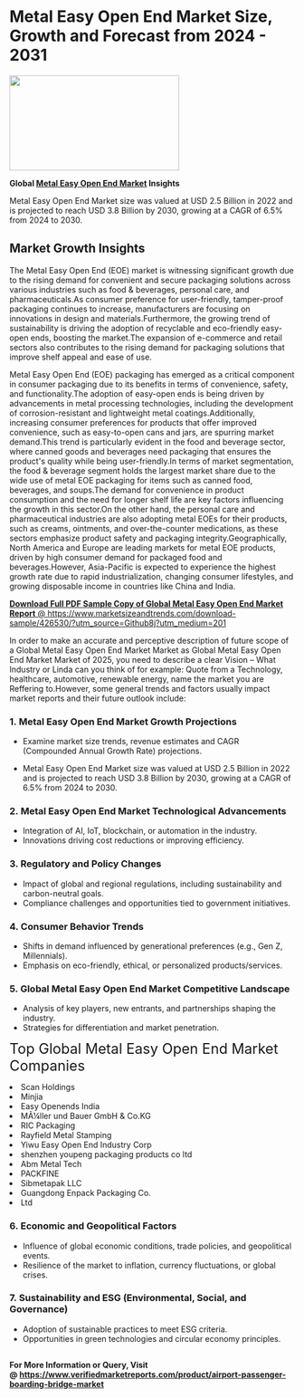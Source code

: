 <H1>Metal Easy Open End Market Size, Growth and Forecast from 2024 - 2031</H1><img class="aligncenter size-medium wp-image-584254" src="https://thirdeyenews.in/wp-content/uploads/2024/09/Global-Market-Research-300x168.jpeg" alt="" width="300" height="168" /><p><strong>Global&nbsp;<a href="https://www.marketsizeandtrends.com/download-sample/426530/?utm_source=Github8j?utm_medium=201">Metal Easy Open End Market</a> Insights</strong></p><p>Metal Easy Open End Market size was valued at USD 2.5 Billion in 2022 and is projected to reach USD 3.8 Billion by 2030, growing at a CAGR of 6.5% from 2024 to 2030.</p><p><h2>Market Growth Insights</h2> <p>The Metal Easy Open End (EOE) market is witnessing significant growth due to the rising demand for convenient and secure packaging solutions across various industries such as food & beverages, personal care, and pharmaceuticals.As consumer preference for user-friendly, tamper-proof packaging continues to increase, manufacturers are focusing on innovations in design and materials.Furthermore, the growing trend of sustainability is driving the adoption of recyclable and eco-friendly easy-open ends, boosting the market.The expansion of e-commerce and retail sectors also contributes to the rising demand for packaging solutions that improve shelf appeal and ease of use.</p> <p><a href="#"></a></p> <p>Metal Easy Open End (EOE) packaging has emerged as a critical component in consumer packaging due to its benefits in terms of convenience, safety, and functionality.The adoption of easy-open ends is being driven by advancements in metal processing technologies, including the development of corrosion-resistant and lightweight metal coatings.Additionally, increasing consumer preferences for products that offer improved convenience, such as easy-to-open cans and jars, are spurring market demand.This trend is particularly evident in the food and beverage sector, where canned goods and beverages need packaging that ensures the product's quality while being user-friendly.In terms of market segmentation, the food & beverage segment holds the largest market share due to the wide use of metal EOE packaging for items such as canned food, beverages, and soups.The demand for convenience in product consumption and the need for longer shelf life are key factors influencing the growth in this sector.On the other hand, the personal care and pharmaceutical industries are also adopting metal EOEs for their products, such as creams, ointments, and over-the-counter medications, as these sectors emphasize product safety and packaging integrity.Geographically, North America and Europe are leading markets for metal EOE products, driven by high consumer demand for packaged food and beverages.However, Asia-Pacific is expected to experience the highest growth rate due to rapid industrialization, changing consumer lifestyles, and growing disposable income in countries like China and India.</p> <p><a href="#"></p><p><span class=""><strong>Download Full PDF Sample Copy of Global Metal Easy Open End Market Report</strong> @ <a href="https://www.marketsizeandtrends.com/download-sample/426530/?utm_source=Github8j?utm_medium=201" target="_blank">https://www.marketsizeandtrends.com/download-sample/426530/?utm_source=Github8j?utm_medium=201</a></span></p><p>In order to make an accurate and perceptive description of future scope of a Global&nbsp;Metal Easy Open End Market Market as Global&nbsp;Metal Easy Open End Market Market of 2025, you need to describe a clear Vision &ndash; What Industry or Linda can you think of for example: Quote from a Technology, healthcare, automotive, renewable energy, name the market you are Reffering to.However, some general trends and factors usually impact market reports and their future outlook include:</p><h3>1.&nbsp;<strong>Metal Easy Open End Market Growth Projections</strong></h3><ul><li>Examine market size trends, revenue estimates and CAGR (Compounded Annual Growth Rate) projections.</li><li><p>Metal Easy Open End Market size was valued at USD 2.5 Billion in 2022 and is projected to reach USD 3.8 Billion by 2030, growing at a CAGR of 6.5% from 2024 to 2030.</p></li></ul><h3>2.&nbsp;<strong>Metal Easy Open End Market Technological Advancements</strong></h3><ul><li>Integration of AI, IoT, blockchain, or automation in the industry.</li><li>Innovations driving cost reductions or improving efficiency.</li></ul><h3>3.&nbsp;<strong>Regulatory and Policy Changes</strong></h3><ul><li>Impact of global and regional regulations, including sustainability and carbon-neutral goals.</li><li>Compliance challenges and opportunities tied to government initiatives.</li></ul><h3>4.&nbsp;<strong>Consumer Behavior Trends</strong></h3><ul><li>Shifts in demand influenced by generational preferences (e.g., Gen Z, Millennials).</li><li>Emphasis on eco-friendly, ethical, or personalized products/services.</li></ul><h3>5.&nbsp;<strong>Global Metal Easy Open End Market Competitive Landscape</strong></h3><ul><li>Analysis of key players, new entrants, and partnerships shaping the industry.</li><li>Strategies for differentiation and market penetration.</li></ul><p data-pm-slice="1 1 []"><span style="color: inherit; font-family: inherit; font-size: 25px;">Top Global Metal Easy Open End Market Companies</span></p><div class="" data-test-id=""><p><li>Scan Holdings</li><li> Minjia</li><li> Easy Openends India</li><li> MÃ¼ller und Bauer GmbH & Co.KG</li><li> RIC Packaging</li><li> Rayfield Metal Stamping</li><li> Yiwu Easy Open End Industry Corp</li><li> shenzhen youpeng packaging products co ltd</li><li> Abm Metal Tech</li><li> PACKFINE</li><li> Sibmetapak LLC</li><li> Guangdong Enpack Packaging Co.</li><li>Ltd</li></p></div><h3>6.&nbsp;<strong>Economic and Geopolitical Factors</strong></h3><ul><li>Influence of global economic conditions, trade policies, and geopolitical events.</li><li>Resilience of the market to inflation, currency fluctuations, or global crises.</li></ul><h3>7.&nbsp;<strong>Sustainability and ESG (Environmental, Social, and Governance)</strong></h3><ul><li>Adoption of sustainable practices to meet ESG criteria.</li><li>Opportunities in green technologies and circular economy principles.</li></ul><h2><strong style="font-size: 14px;">For More Information or Query, Visit @&nbsp;</strong><a style="background-color: #ffffff; font-size: 14px;" href="https://www.marketsizeandtrends.com/report/metal-easy-open-end-market/" target="_blank">https://www.verifiedmarketreports.com/product/airport-passenger-boarding-bridge-market</a></h2>